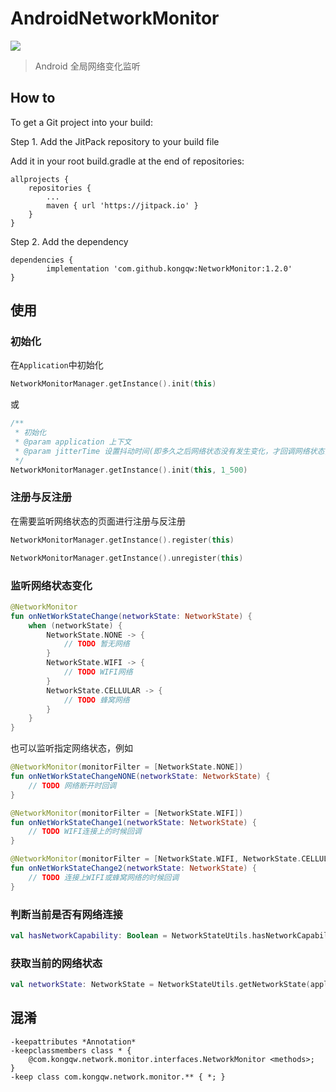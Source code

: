 # AndroidNetworkMonitor

[![](https://jitpack.io/v/kongqw/NetworkMonitor.svg)](https://jitpack.io/#kongqw/NetworkMonitor)

> Android 全局网络变化监听

##  How to
To get a Git project into your build:

Step 1. Add the JitPack repository to your build file

Add it in your root build.gradle at the end of repositories:

``` glide
allprojects {
    repositories {
        ...
        maven { url 'https://jitpack.io' }
    }
}
```

Step 2. Add the dependency

``` glide
dependencies {
        implementation 'com.github.kongqw:NetworkMonitor:1.2.0'
}
```

## 使用
### 初始化

在`Application`中初始化

``` kotlin
NetworkMonitorManager.getInstance().init(this)
```

或

``` kotlin
/**
 * 初始化
 * @param application 上下文
 * @param jitterTime 设置抖动时间(即多久之后网络状态没有发生变化，才回调网络状态，单位：毫秒，默认1500毫秒)
 */
NetworkMonitorManager.getInstance().init(this, 1_500)
```

### 注册与反注册

在需要监听网络状态的页面进行注册与反注册

``` kotlin
NetworkMonitorManager.getInstance().register(this)
```

``` kotlin
NetworkMonitorManager.getInstance().unregister(this)
```

### 监听网络状态变化

``` kotlin
@NetworkMonitor
fun onNetWorkStateChange(networkState: NetworkState) {
    when (networkState) {
        NetworkState.NONE -> {
            // TODO 暂无网络 
        }
        NetworkState.WIFI -> {
            // TODO WIFI网络 
        }
        NetworkState.CELLULAR -> {
            // TODO 蜂窝网络 
        }
    }
}
```

也可以监听指定网络状态，例如

``` kotlin
@NetworkMonitor(monitorFilter = [NetworkState.NONE])
fun onNetWorkStateChangeNONE(networkState: NetworkState) {
    // TODO 网络断开时回调
}
```

``` kotlin
@NetworkMonitor(monitorFilter = [NetworkState.WIFI])
fun onNetWorkStateChange1(networkState: NetworkState) {
    // TODO WIFI连接上的时候回调
}
```

``` kotlin
@NetworkMonitor(monitorFilter = [NetworkState.WIFI, NetworkState.CELLULAR])
fun onNetWorkStateChange2(networkState: NetworkState) {
    // TODO 连接上WIFI或蜂窝网络的时候回调
}
```

### 判断当前是否有网络连接

``` kotlin
val hasNetworkCapability: Boolean = NetworkStateUtils.hasNetworkCapability(applicationContext)
```

### 获取当前的网络状态

``` kotlin
val networkState: NetworkState = NetworkStateUtils.getNetworkState(applicationContext)
```

## 混淆
```
-keepattributes *Annotation*
-keepclassmembers class * {
    @com.kongqw.network.monitor.interfaces.NetworkMonitor <methods>;
}
-keep class com.kongqw.network.monitor.** { *; }
```